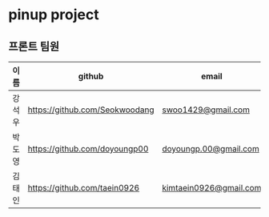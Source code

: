 # pinup project

## 프론트 팀원

| 이름 | github | email | blog |
| -- | -- | -- | -- |
| 강석우 | https://github.com/Seokwoodang | swoo1429@gmail.com | https://inblog.ai/luke |
| 박도영 | https://github.com/doyoungp00 | doyoungp.00@gmail.com | -- |
| 김태인 | https://github.com/taein0926 | kimtaein0926@gmail.com | -- |

